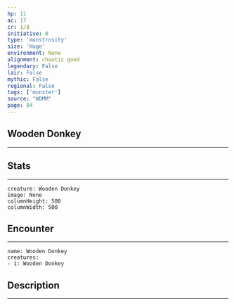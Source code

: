 ```yaml
---
hp: 11
ac: 17
cr: 1/8
initiative: 0
type: 'monstrosity'    
size: 'Huge'
environment: None
alignment: chaotic good
legendary: False
lair: False
mythic: False
regional: False
tags: ['monster']
source: "WDMM"
page: 84
---
```


## Wooden Donkey
---



## Stats
---

```statblock
creature: Wooden Donkey
image: None
columnHeight: 500
columnWidth: 500
```

## Encounter
---

```encounter-table
name: Wooden Donkey
creatures:
- 1: Wooden Donkey
```

## Description
---





